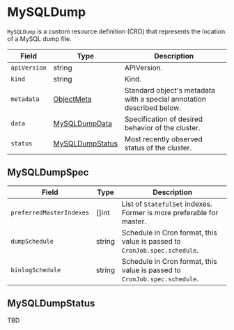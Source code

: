 MySQLDump
=========

`MySQLDump` is a custom resource definition (CRD) that represents
the location of a MySQL dump file.

| Field        | Type                                | Description                                                           |
| ------------ | ----------------------------------- | --------------------------------------------------------------------- |
| `apiVersion` | string                              | APIVersion.                                                           |
| `kind`       | string                              | Kind.                                                                 |
| `metadata`   | [ObjectMeta]                        | Standard object's metadata with a special annotation described below. |
| `data`       | [MySQLDumpData](#MySQLDumpData)     | Specification of desired behavior of the cluster.                     |
| `status`     | [MySQLDumpStatus](#MySQLDumpStatus) | Most recently observed status of the cluster.                         |

MySQLDumpSpec
-------------

| Field                    | Type   | Description                                                               |
| ------------------------ | ------ | ------------------------------------------------------------------------- |
| `preferredMasterIndexes` | []int  | List of `StatefulSet` indexes. Former is more preferable for master.      |
| `dumpSchedule`           | string | Schedule in Cron format, this value is passed to `CronJob.spec.schedule`. |
| `binlogSchedule`         | string | Schedule in Cron format, this value is passed to `CronJob.spec.schedule`. |

MySQLDumpStatus
---------------

TBD

[ObjectMeta]: https://kubernetes.io/docs/reference/generated/kubernetes-api/v1.17/#objectmeta-v1-meta
